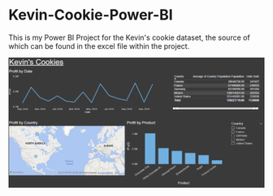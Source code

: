 # Kevin-Cookie-Power-BI

This is my Power BI Project for the Kevin's cookie dataset, the source of which can be found in the excel file within the project.

![alt text](Example.png?raw=true)

